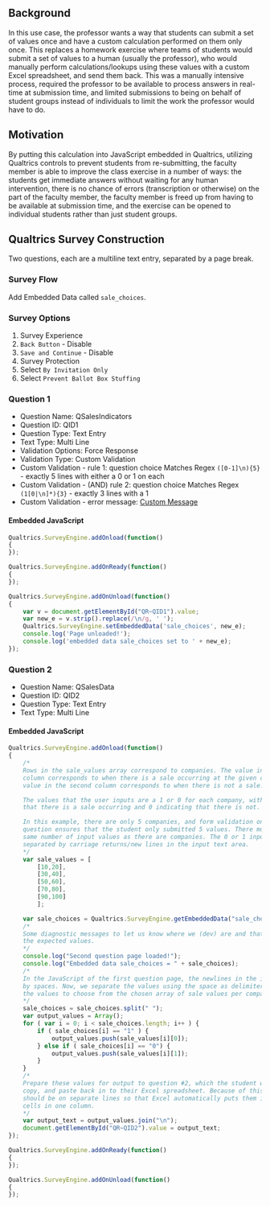 ## Background

In this use case, the professor wants a way that students can submit a set of values once and have a custom calculation 
performed on them only once. This replaces a homework exercise where teams of students would submit a set of values to a
human (usually the professor), who would manually perform calculations/lookups using these values with a custom Excel
spreadsheet, and send them back. This was a manually intensive process, required the professor to be available to process
answers in real-time at submission time, and limited submissions to being on behalf of student groups instead of
individuals to limit the work the professor would have to do.

## Motivation

By putting this calculation into JavaScript embedded in Qualtrics, utilizing Qualtrics controls to prevent students from
re-submitting, the faculty member is able to improve the class exercise in a number of ways: the students get immediate
answers without waiting for any human intervention, there is no chance of errors (transcription or otherwise) on the part
of the faculty member, the faculty member is freed up from having to be available at submission time, and the exercise
can be opened to individual students rather than just student groups.

## Qualtrics Survey Construction

Two questions, each are a multiline text entry, separated by a page break.

### Survey Flow

Add Embedded Data called `sale_choices`.

### Survey Options

1. Survey Experience
  1. `Back Button` - Disable
  2. `Save and Continue` - Disable
2. Survey Protection
  1. Select `By Invitation Only`
  2. Select `Prevent Ballot Box Stuffing`

### Question 1

* Question Name: QSalesIndicators
* Question ID: QID1
* Question Type: Text Entry
* Text Type: Multi Line
* Validation Options: Force Response
* Validation Type: Custom Validation
* Custom Validation - rule 1: question choice Matches Regex `([0-1]\n){5}` - exactly 5 lines with either a 0 or 1 on each
* Custom Validation - (AND) rule 2: question choice Matches Regex `(1[0|\n]*){3}` - exactly 3 lines with a 1
* Custom Validation - error message: [Custom Message](https://www.qualtrics.com/support/survey-platform/survey-module/editing-questions/validation/#CustomValidationMessages)

#### Embedded JavaScript

```javascript
Qualtrics.SurveyEngine.addOnload(function()
{
});

Qualtrics.SurveyEngine.addOnReady(function()
{
});

Qualtrics.SurveyEngine.addOnUnload(function()
{
    var v = document.getElementById("QR~QID1").value;
    var new_e = v.strip().replace(/\n/g, ' ');
    Qualtrics.SurveyEngine.setEmbeddedData('sale_choices', new_e);
    console.log('Page unloaded!');
    console.log('embedded data sale_choices set to ' + new_e);
});
```

### Question 2

* Question Name: QSalesData
* Question ID: QID2
* Question Type: Text Entry
* Text Type: Multi Line

#### Embedded JavaScript

```javascript
Qualtrics.SurveyEngine.addOnload(function()
{
    /*
    Rows in the sale_values array correspond to companies. The value in the first
    column corresponds to when there is a sale occurring at the given company. The
    value in the second column corresponds to when there is not a sale.

    The values that the user inputs are a 1 or 0 for each company, with 1 indicating
    that there is a sale occurring and 0 indicating that there is not.

    In this example, there are only 5 companies, and form validation on the first
    question ensures that the student only submitted 5 values. There must be the
    same number of input values as there are companies. The 0 or 1 inputs must be
    separated by carriage returns/new lines in the input text area.
    */
    var sale_values = [
        [10,20],
        [30,40],
        [50,60],
        [70,80],
        [90,100]
        ];

    var sale_choices = Qualtrics.SurveyEngine.getEmbeddedData("sale_choices");
    /*
    Some diagnostic messages to let us know where we (dev) are and that we're getting
    the expected values.
    */
    console.log("Second question page loaded!");
    console.log("Embedded data sale_choices = " + sale_choices);
    /*
    In the JavaScript of the first question page, the newlines in the input were replaced
    by spaces. Now, we separate the values using the space as delimiter, and interpret
    the values to choose from the chosen array of sale values per company.
    */
    sale_choices = sale_choices.split(" ");
    var output_values = Array();
    for ( var i = 0; i < sale_choices.length; i++ ) {
        if ( sale_choices[i] == "1" ) {
            output_values.push(sale_values[i][0]);
        } else if ( sale_choices[i] == "0") {
            output_values.push(sale_values[i][1]);
        }
    }
    /*
    Prepare these values for output to question #2, which the student will select,
    copy, and paste back in to their Excel spreadsheet. Because of this, the values
    should be on separate lines so that Excel automatically puts them into separate
    cells in one column.
    */
    var output_text = output_values.join("\n");
    document.getElementById("QR~QID2").value = output_text;
});

Qualtrics.SurveyEngine.addOnReady(function()
{
});

Qualtrics.SurveyEngine.addOnUnload(function()
{
});
```
